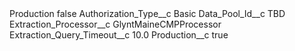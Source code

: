<?xml version="1.0" encoding="UTF-8"?>
<CustomMetadata xmlns="http://soap.sforce.com/2006/04/metadata" xmlns:xsi="http://www.w3.org/2001/XMLSchema-instance" xmlns:xsd="http://www.w3.org/2001/XMLSchema">
    <label>Production</label>
    <protected>false</protected>
    <values>
        <field>Authorization_Type__c</field>
        <value xsi:type="xsd:string">Basic</value>
    </values>
    <values>
        <field>Data_Pool_Id__c</field>
        <value xsi:type="xsd:string">TBD</value>
    </values>
    <values>
        <field>Extraction_Processor__c</field>
        <value xsi:type="xsd:string">GlyntMaineCMPProcessor</value>
    </values>
    <values>
        <field>Extraction_Query_Timeout__c</field>
        <value xsi:type="xsd:double">10.0</value>
    </values>
    <values>
        <field>Production__c</field>
        <value xsi:type="xsd:boolean">true</value>
    </values>
</CustomMetadata>
